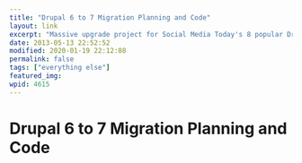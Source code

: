 ```yaml
---
title: "Drupal 6 to 7 Migration Planning and Code"
layout: link
excerpt: "Massive upgrade project for Social Media Today's 8 popular Drupal communities including RSS aggregation and curation, user-submitted content and profiles, and event registration."
date: 2013-05-13 22:52:52
modified: 2020-01-19 22:12:08
permalink: false
tags: ["everything else"]
featured_img: 
wpid: 4615
---
```


# Drupal 6 to 7 Migration Planning and Code


